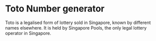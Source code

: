 # Toto Number generator
Toto is a legalised form of lottery sold in Singapore, known by different names elsewhere. It is held by Singapore Pools, the only legal lottery operator in Singapore.
